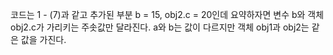 코드는 1 - (7)과 같고
추가된 부분 b = 15, obj2.c = 20인데 
요약하자면 변수 b와 객체 obj2.c가 가리키는 주솟값만 달라진다.
a와 b는 값이 다르지만 객체 obj1과 obj2는 같은 값을 가진다. 
